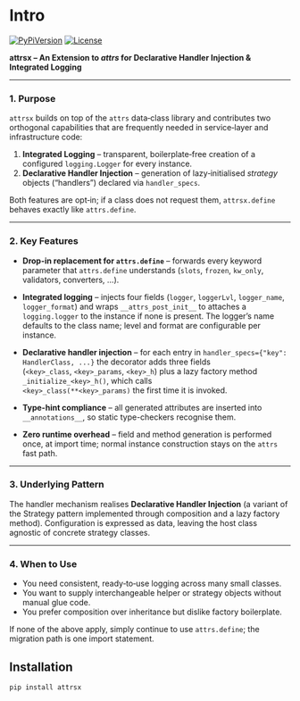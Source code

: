 # Intro

[![PyPiVersion](https://img.shields.io/pypi/v/attrsx)](https://pypi.org/project/attrsx/) [![License](https://img.shields.io/github/license/Kiril-Mordan/reusables)](https://github.com/Kiril-Mordan/reusables/blob/main/LICENSE)

**attrsx – An Extension to _attrs_ for Declarative Handler Injection & Integrated Logging**

---

### 1. Purpose

`attrsx` builds on top of the `attrs` data‑class library and contributes two orthogonal capabilities that are frequently needed in service‑layer and infrastructure code:

1. **Integrated Logging** – transparent, boilerplate‑free creation of a configured `logging.Logger` for every instance.
2. **Declarative Handler Injection** – generation of lazy‑initialised *strategy* objects (“handlers”) declared via `handler_specs`.

Both features are opt‑in; if a class does not request them, `attrsx.define` behaves exactly like `attrs.define`.

---

### 2. Key Features

* **Drop-in replacement for `attrs.define`** – forwards every keyword parameter that `attrs.define` understands (`slots`, `frozen`, `kw_only`, validators, converters, …).

* **Integrated logging** – injects four fields (`logger`, `loggerLvl`, `logger_name`, `logger_format`) and wraps `__attrs_post_init__` to attaches a `logging.logger` 
    to the instance if none is present.  The logger’s name defaults to the class name; level and format are configurable per instance.

* **Declarative handler injection** – for each entry in `handler_specs={"key": HandlerClass, ...}` the decorator adds three fields  
  (`<key>_class`, `<key>_params`, `<key>_h`) plus a lazy factory method `_initialize_<key>_h()`, which calls  
  `<key>_class(**<key>_params)` the first time it is invoked.

* **Type-hint compliance** – all generated attributes are inserted into `__annotations__`, so static type-checkers recognise them.

* **Zero runtime overhead** – field and method generation is performed once, at import time; normal instance construction stays on the `attrs` fast path.


---

### 3. Underlying Pattern

The handler mechanism realises **Declarative Handler Injection** (a variant of the Strategy pattern implemented through composition and a lazy factory method). 
Configuration is expressed as data, leaving the host class agnostic of concrete strategy classes.

---

### 4. When to Use

- You need consistent, ready‑to‑use logging across many small classes.
- You want to supply interchangeable helper or strategy objects without manual glue code.
- You prefer composition over inheritance but dislike factory boilerplate.

If none of the above apply, simply continue to use `attrs.define`; the migration path is one import statement.


## Installation

```bash
pip install attrsx
```

